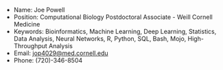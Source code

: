 - Name: Joe Powell
- Position: Computational Biology Postdoctoral Associate - Weill Cornell Medicine
- Keywords: Bioinformatics, Machine Learning, Deep Learning, Statistics, Data Analysis, Neural Networks, R, Python, SQL, Bash, Mojo, High-Throughput Analysis
- Email: jop4029@med.cornell.edu
- Phone: (720)-346-8504

<!---
josrpowe208/josrpowe208 is a ✨ special ✨ repository because its `README.md` (this file) appears on your GitHub profile.
You can click the Preview link to take a look at your changes.
--->

